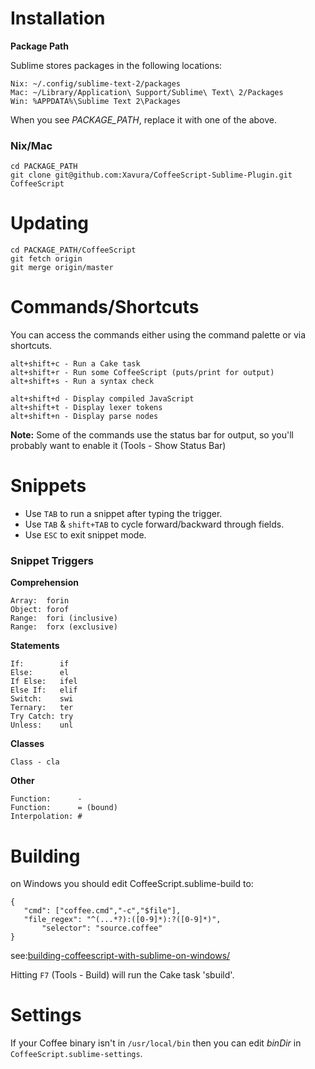 # Installation

**Package Path**

Sublime stores packages in the following locations:

	Nix: ~/.config/sublime-text-2/packages
	Mac: ~/Library/Application\ Support/Sublime\ Text\ 2/Packages
	Win: %APPDATA%\Sublime Text 2\Packages

When you see *PACKAGE_PATH*, replace it with one of the above.

### Nix/Mac

	cd PACKAGE_PATH
	git clone git@github.com:Xavura/CoffeeScript-Sublime-Plugin.git CoffeeScript

# Updating

	cd PACKAGE_PATH/CoffeeScript
	git fetch origin
	git merge origin/master

# Commands/Shortcuts

You can access the commands either using the command palette or via shortcuts.

	alt+shift+c - Run a Cake task
	alt+shift+r - Run some CoffeeScript (puts/print for output)
	alt+shift+s - Run a syntax check

	alt+shift+d - Display compiled JavaScript
	alt+shift+t - Display lexer tokens
	alt+shift+n - Display parse nodes

**Note:** Some of the commands use the status bar for output, so you'll probably want to enable it (Tools - Show Status Bar)

# Snippets

- Use `TAB` to run a snippet after typing the trigger.
- Use `TAB` & `shift+TAB` to cycle forward/backward through fields.
- Use `ESC` to exit snippet mode.

### Snippet Triggers

**Comprehension**

	Array:  forin
	Object: forof
	Range:  fori (inclusive)
	Range:  forx (exclusive)

**Statements**

	If:        if
	Else:      el
	If Else:   ifel
	Else If:   elif
	Switch:    swi
	Ternary:   ter
	Try Catch: try
	Unless:    unl

**Classes**

	Class - cla

**Other**

	Function:      -
	Function:      = (bound)
	Interpolation: #

# Building

on Windows you should edit CoffeeScript.sublime-build to:

	{
   	   "cmd": ["coffee.cmd","-c","$file"],
   	   "file_regex": "^(...*?):([0-9]*):?([0-9]*)",
    	   "selector": "source.coffee"
	}

see:[building-coffeescript-with-sublime-on-windows/](http://kevinpelgrims.wordpress.com/2011/12/28/building-coffeescript-with-sublime-on-windows/)

Hitting `F7` (Tools - Build) will run the Cake task 'sbuild'.

# Settings

If your Coffee binary isn't in `/usr/local/bin` then you can edit *binDir* in `CoffeeScript.sublime-settings`.
